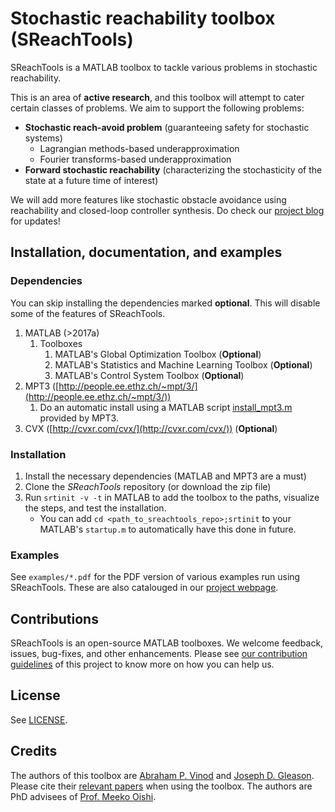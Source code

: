 # Stochastic reachability toolbox (SReachTools)

SReachTools is a MATLAB toolbox to tackle various problems in stochastic reachability.

This is an area of **active research**, and this toolbox will attempt to cater certain classes of problems. 
We aim to support the following problems:
 - **Stochastic reach-avoid problem** (guaranteeing safety for stochastic
   systems)
    - Lagrangian methods-based underapproximation
    - Fourier transforms-based underapproximation
 - **Forward stochastic reachability** (characterizing the stochasticity of the
   state at a future time of interest)

We will add more features like stochastic obstacle avoidance using reachability and closed-loop controller synthesis.
Do check our [project blog](https://abyvinod.github.io/SReachTools/blog/) for updates!

## Installation, documentation, and examples

### Dependencies

You can skip installing the dependencies marked **optional**.
This will disable some of the features of SReachTools.

1. MATLAB (>2017a)
    1. Toolboxes
        1. MATLAB's Global Optimization Toolbox (**Optional**)
        1. MATLAB's Statistics and Machine Learning Toolbox (**Optional**)
        1. MATLAB's Control System Toolbox (**Optional**)
1. MPT3 ([http://people.ee.ethz.ch/~mpt/3/](http://people.ee.ethz.ch/~mpt/3/))
    1. Do an automatic install using a MATLAB script [install_mpt3.m](http://control.ee.ethz.ch/~mpt/3/Main/Installation?action=download&upname=install_mpt3.m) provided by MPT3.
1. CVX ([http://cvxr.com/cvx/](http://cvxr.com/cvx/)) (**Optional**)

### Installation

1. Install the necessary dependencies (MATLAB and MPT3 are a must)
1. Clone the *SReachTools* repository (or download the zip file)
1. Run `srtinit -v -t` in MATLAB to add the toolbox to the paths, visualize the steps, and test the installation.  
   - You can add `cd <path_to_sreachtools_repo>;srtinit` to your MATLAB's `startup.m` to automatically have this done in future.

### Examples

See `examples/*.pdf` for the PDF version of various examples run using SReachTools.
These are also catalouged in our [project webpage](https://abyvinod.github.io/SReachTools/examples/). 

## Contributions

SReachTools is an open-source MATLAB toolboxes. We welcome feedback, issues, bug-fixes, and other enhancements. 
Please see [our contribution guidelines](./CONTRIBUTING.md) of this project to know more on how you can help us.

## License

See [LICENSE](./LICENSE).

## Credits

The authors of this toolbox are [Abraham P. Vinod](http://www.unm.edu/~abyvinod/) and [Joseph D.  Gleason](http://www.unm.edu/~gleasonj/). 
Please cite their [relevant papers](https://scholar.google.com/citations?user=yb5Z7AwAAAAJ&hl=en) when using the toolbox. 
The authors are PhD advisees of [Prof. Meeko Oishi](http://www.unm.edu/~oishi/).
